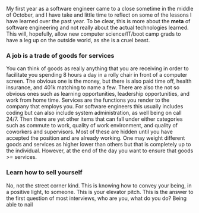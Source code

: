My first year as a software engineer came to a close sometime in the middle of October, and I have take and little time to reflect on
some of the lessons I have learned over the past year. To be clear, this is more about the __meta__ of software engineering and not really
about the actual technologies learned. This will, hopefully, allow new computer science/IT/boot camp grads to have a leg up on the outside
world, as she is a cruel beast.
### A job is a trade of goods for services
You can think of goods as really anything that you are receiving in order to facilitate you spending 8 hours a day in a rolly chair in front
of a computer screen. The obvious one is the money, but there is also paid time off, health insurance, and 401k matching to name a few. There
are also the not so obvious ones such as learning opportunities, leadership opportunities, and work from home time. Services are the functions you render to the company that employs you. For software engineers this usually includes coding but can also include system administration, as well being on call 24/7. Then there are yet other items that can fall under either categories such as commute to work, quality of work environment, and quality of coworkers and supervisors. Most of these are hidden until you have accepted the position and are already working. One may weight different goods and services as higher lower than others but that is completely up to the individual. However, at the end of the day you want to ensure that goods >= services.
### Learn how to sell yourself
No, not the street corner kind. This is knowing how to convey your being, in a positive light, to someone. This is your elevator pitch. This is the answer to the first question of most interviews, who are you, what do you do? Being able to nail
